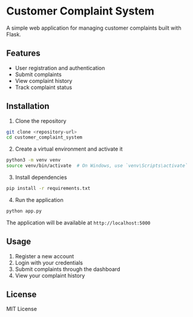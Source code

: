 # Customer Complaint System

A simple web application for managing customer complaints built with Flask.

## Features

- User registration and authentication
- Submit complaints
- View complaint history
- Track complaint status

## Installation

1. Clone the repository
```bash
git clone <repository-url>
cd customer_complaint_system
```

2. Create a virtual environment and activate it
```bash
python3 -m venv venv
source venv/bin/activate  # On Windows, use `venv\Scripts\activate`
```

3. Install dependencies
```bash
pip install -r requirements.txt
```

4. Run the application
```bash
python app.py
```

The application will be available at `http://localhost:5000`

## Usage

1. Register a new account
2. Login with your credentials
3. Submit complaints through the dashboard
4. View your complaint history

## License

MIT License